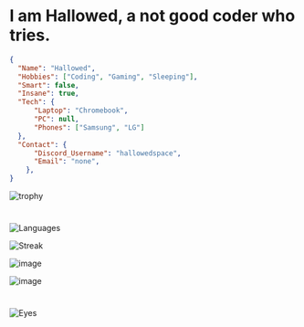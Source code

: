 # I am Hallowed, a not good coder who tries.
```json
{
  "Name": "Hallowed",
  "Hobbies": ["Coding", "Gaming", "Sleeping"],
  "Smart": false,
  "Insane": true,
  "Tech": {
      "Laptop": "Chromebook",
      "PC": null,
      "Phones": ["Samsung", "LG"]
  },
  "Contact": {
      "Discord_Username": "hallowedspace",
      "Email": "none",
    },
}
```
![trophy](https://github-profile-trophy.vercel.app/?username=hallowedspace&theme=darkhub&no-frame=true&margin-h=50&margin-w=50&column=3)
#


![Languages](https://github-readme-stats.vercel.app/api/top-langs/?username=HallowedSpace&theme=dark)


![Streak](https://github-readme-streak-stats.herokuapp.com/?user=HallowedSpace&theme=dark)


![image](https://github-profile-summary-cards.vercel.app/api/cards/profile-details?username=HallowedSpace&theme=dark)


![image](https://github-readme-stats-git-masterrstaa-rickstaa.vercel.app/api?username=HallowedSpace&theme=dark)
# 
![Eyes](https://komarev.com/ghpvc/?username=HallowedSpace&color=blueviolet&label=People+That+Have+Looked+At+My+Profile&style=for-the-badge)
